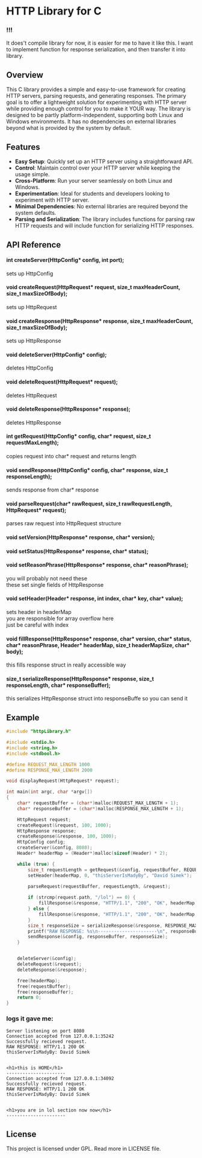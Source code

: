 # HTTP Library for C
### !!!
It does't compile library for now, it is easier for me to have it like this. I want to implement function for response serialization, and then transfer it into library.

## Overview

This C library provides a simple and easy-to-use framework for creating HTTP servers, parsing requests, and generating responses. The primary goal is to offer a lightweight solution for experimenting with HTTP server while providing enough control for you to make it YOUR way. The library is designed to be partly platform-independent, supporting both Linux and Windows environments. It has no dependencies on external libraries beyond what is provided by the system by default.

## Features

- **Easy Setup**: Quickly set up an HTTP server using a straightforward API.
- **Control**: Maintain control over your HTTP server while keeping the usage simple.
- **Cross-Platform**: Run your server seamlessly on both Linux and Windows.
- **Experimentation**: Ideal for students and developers looking to experiment with HTTP server.
- **Minimal Dependencies**: No external libraries are required beyond the system defaults.
- **Parsing and Serialization**: The library includes functions for parsing raw HTTP requests and will include function for serializing HTTP responses.

## API Reference

#### int createServer(HttpConfig* config, int port);
sets up HttpConfig
#### void createRequest(HttpRequest* request, size_t maxHeaderCount, size_t maxSizeOfBody);
sets up HttpRequest
#### void createResponse(HttpResponse* response, size_t maxHeaderCount, size_t maxSizeOfBody);
sets up HttpResponse

#### void deleteServer(HttpConfig* config);
deletes HttpConfig
#### void deleteRequest(HttpRequest* request);
deletes HttpRequest
#### void deleteResponse(HttpResponse* response);
deletes HttpResponse

#### int getRequest(HttpConfig* config, char* request, size_t requestMaxLength);
copies request into char* request and returns length
#### void sendResponse(HttpConfig* config, char* response, size_t responseLength);
sends response from char* response

#### void parseRequest(char* rawRequest, size_t rawRequestLength, HttpRequest* request);
parses raw request into HttpRequest structure

#### void setVersion(HttpResponse* response, char* version);
#### void setStatus(HttpResponse* response, char* status);
#### void setReasonPhrase(HttpResponse* response, char* reasonPhrase);
you will probably not need these  
these set single fields of HttpResponse

#### void setHeader(Header* response, int index, char* key, char* value);
sets header in headerMap  
you are responsible for array overflow here  
just be careful with index

#### void fillResponse(HttpResponse* response, char* version, char* status, char* reasonPhrase, Header* headerMap, size_t headerMapSize, char* body);
this fills response struct in really accessible way

#### size_t serializeResponse(HttpResponse* response, size_t responseLength, char* responseBuffer);
this serializes HttpResponse struct into responseBuffe so you can send it


## Example

```c
#include "httpLibrary.h"

#include <stdio.h>
#include <string.h>
#include <stdbool.h>

#define REQUEST_MAX_LENGTH 1000
#define RESPONSE_MAX_LENGTH 2000

void displayRequest(HttpRequest* request);

int main(int argc, char *argv[])
{
    char* requestBuffer = (char*)malloc(REQUEST_MAX_LENGTH + 1);
    char* responseBuffer = (char*)malloc(RESPONSE_MAX_LENGTH + 1);

    HttpRequest request;
    createRequest(&request, 100, 1000);
    HttpResponse response;
    createResponse(&response, 100, 1000);
    HttpConfig config;
    createServer(&config, 8080);
    Header* headerMap = (Header*)malloc(sizeof(Header) * 2);

    while (true) {
        size_t requestLength = getRequest(&config, requestBuffer, REQUEST_MAX_LENGTH);
        setHeader(headerMap, 0, "thisServerIsMadyBy", "David Simek");

        parseRequest(requestBuffer, requestLength, &request);
        
        if (strcmp(request.path, "/lol") == 0) {
            fillResponse(&response, "HTTP/1.1", "200", "OK", headerMap, 1, "<h1>you are in lol section now now</h1>");
        } else {
            fillResponse(&response, "HTTP/1.1", "200", "OK", headerMap, 1, "<h1>this is HOME</h1>");
        }
        size_t responseSize = serializeResponse(&response, RESPONSE_MAX_LENGTH, responseBuffer);
        printf("RAW RESPONSE: %s\n----------------------\n", responseBuffer);
        sendResponse(&config, responseBuffer, responseSize);
    }


    deleteServer(&config);
    deleteRequest(&request);
    deleteResponse(&response);

    free(headerMap);
    free(requestBuffer);
    free(responseBuffer);
    return 0;
}
```  
### logs it gave me:  
```
Server listening on port 8080
Connection accepted from 127.0.0.1:35242
Successfully recieved request.
RAW RESPONSE: HTTP/1.1 200 OK
thisServerIsMadyBy: David Simek


<h1>this is HOME</h1>
----------------------
Connection accepted from 127.0.0.1:34092
Successfully recieved request.
RAW RESPONSE: HTTP/1.1 200 OK
thisServerIsMadyBy: David Simek


<h1>you are in lol section now now</h1>
----------------------
```

## License
This project is licensed under GPL. Read more in LICENSE file.

